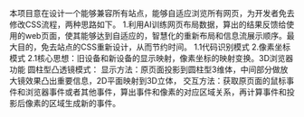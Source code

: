 本项目意在设计一个能够兼容所有站点，能够自适应浏览所有网页，为开发者免去修改CSS流程，两种思路如下。
1.利用AI训练网页布局数据，算出的结果反馈给使用的web页面，使其能够达到自适应的，智慧化的重新布局和信息流展示顺序。最大目的，免去站点的CSS重新设计，从而节约时间。
1.1代码识别模式
2.像素坐标模式
2.1核心思想：旧设备和新设备的显示映射，像素坐标的映射变换。3D浏览器功能
圆柱型凸透镜模式：
显示方法：原页面投影到圆柱型3维体，中间部分做放大镜效果凸出重要信息，2D平面映射到3D立体，
交互方法：获取原页面的鼠标事件和浏览器事件或者其他事件，算出事件和像素的对应区域关系，再计算事件和投影后像素的区域生成新的事件。
